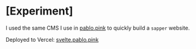 # [Experiment]

I used the same CMS I use in [pablo.pink](https://pablo.pink) to quickly build a `sapper` website.

Deployed to Vercel: [svelte.pablo.pink](https://svelte.pablo.pink/)
